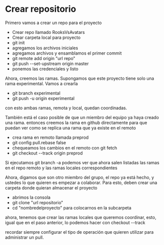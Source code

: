# Crear repositorio

Primero vamos a crear un repo para el proyecto

* Crear repo llamado RooksVsAvatars
* Crear carpeta local para proyecto
* git init
* agregamos los archivos iniciales
* agregamos archivos y ensamblamos el primer commit
* git remote add origin "url repo"
* git push --set-upstream origin master
* ponemos las credenciales y listo

Ahora, creemos las ramas. Supongamos que este proyecto tiene solo una rama experimental. Vamos a crearla

* git branch experimental
* git push -u origin experimental

con esto ambas ramas, remota y local, quedan coordinadas.

También está el caso posible de que un miembro del equipo ya haya creado una rama. entonces creemos la rama en github directamente para que puedan ver como se replica una rama que ya existe en el remoto

* crea rama en remoto llamada preprod
* git config pull.rebase false
* chequeamos los cambios en el remoto con git fetch
* git checkout --track origin preprod

Si ejecutamos git branch -a podemos ver que ahora salen listadas las ramas en el repo remoto y las ramas locales correspondientes

Ahora, digamos que son otro miembro del grupo, el repo ya está hecho, y ustedes lo que quieren es empezar a colaborar. Para esto, deben crear una carpeta donde quieran almacenar el proyecto 
* abrimos la consola
* git clone "url repositorio"
* cd  "nombredelproyecto" para colocarnos en la subcarpeta

ahora, tenemos que crear las ramas locales que queremos coordinar, esto, igual que en el paso anterior, lo podemos hacer con checkout --track 

recordar siempre configurar el tipo de operación que quieren utilizar para administrar un pull. 
